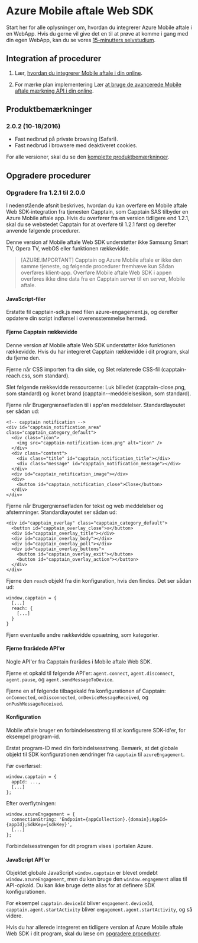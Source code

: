 <properties
    pageTitle="Azure Mobile aftale Web SDK oversigt | Microsoft Azure"
    description="De seneste opdateringer og procedurer for Web SDK til Azure Mobile aftale"
    services="mobile-engagement"
    documentationCenter="mobile"
    authors="piyushjo"
    manager="erikre"
    editor="" />

<tags
    ms.service="mobile-engagement"
    ms.workload="mobile"
    ms.tgt_pltfrm="web"
    ms.devlang="js"
    ms.topic="article"
    ms.date="10/18/2016"
    ms.author="piyushjo" />


# <a name="azure-mobile-engagement-web-sdk"></a>Azure Mobile aftale Web SDK

Start her for alle oplysninger om, hvordan du integrerer Azure Mobile aftale i en WebApp. Hvis du gerne vil give det en til at prøve at komme i gang med din egen WebApp, kan du se vores [15-minutters selvstudium](mobile-engagement-web-app-get-started.md).

## <a name="integration-procedures"></a>Integration af procedurer
1. Lær, [hvordan du integrerer Mobile aftale i din online](mobile-engagement-web-integrate-engagement.md).

2. For mærke plan implementering Lær [at bruge de avancerede Mobile aftale mærkning API i din online](mobile-engagement-web-use-engagement-api.md).

## <a name="release-notes"></a>Produktbemærkninger

### <a name="202-10182016"></a>2.0.2 (10-18/2016)

-   Fast nedbrud på private browsing (Safari).
-   Fast nedbrud i browsere med deaktiveret cookies.

For alle versioner, skal du se den [komplette produktbemærkninger](mobile-engagement-web-release-notes.md).

## <a name="upgrade-procedures"></a>Opgradere procedurer

### <a name="upgrade-from-121-to-200"></a>Opgradere fra 1.2.1 til 2.0.0

I nedenstående afsnit beskrives, hvordan du kan overføre en Mobile aftale Web SDK-integration fra tjenesten Capptain, som Capptain SAS tilbyder en Azure Mobile aftale app. Hvis du overfører fra en version tidligere end 1.2.1, skal du se webstedet Capptain for at overføre til 1.2.1 først og derefter anvende følgende procedurer.

Denne version af Mobile aftale Web SDK understøtter ikke Samsung Smart TV, Opera TV, webOS eller funktionen rækkevidde.

>[AZURE.IMPORTANT] Capptain og Azure Mobile aftale er ikke den samme tjeneste, og følgende procedurer fremhæve kun Sådan overføres klient-app. Overføre Mobile aftale Web SDK i appen overføres ikke dine data fra en Capptain server til en server, Mobile aftale.

#### <a name="javascript-files"></a>JavaScript-filer

Erstatte fil capptain-sdk.js med filen azure-engagement.js, og derefter opdatere din script indførsel i overensstemmelse hermed.

#### <a name="remove-capptain-reach"></a>Fjerne Capptain rækkevidde

Denne version af Mobile aftale Web SDK understøtter ikke funktionen rækkevidde. Hvis du har integreret Capptain rækkevidde i dit program, skal du fjerne den.

Fjerne når CSS importen fra din side, og Slet relaterede CSS-fil (capptain-reach.css, som standard).

Slet følgende rækkevidde ressourcerne: Luk billedet (capptain-close.png, som standard) og ikonet brand (capptain--meddelelsesikon, som standard).

Fjerne når Brugergrænsefladen til i app'en meddelelser. Standardlayoutet ser sådan ud:

    <!-- capptain notification -->
    <div id="capptain_notification_area" class="capptain_category_default">
      <div class="icon">
        <img src="capptain-notification-icon.png" alt="icon" />
      </div>
      <div class="content">
        <div class="title" id="capptain_notification_title"></div>
        <div class="message" id="capptain_notification_message"></div>
      </div>
      <div id="capptain_notification_image"></div>
      <div>
        <button id="capptain_notification_close">Close</button>
      </div>
    </div>

Fjerne når Brugergrænsefladen for tekst og web meddelelser og afstemninger. Standardlayoutet ser sådan ud:

    <div id="capptain_overlay" class="capptain_category_default">
      <button id="capptain_overlay_close">x</button>
      <div id="capptain_overlay_title"></div>
      <div id="capptain_overlay_body"></div>
      <div id="capptain_overlay_poll"></div>
      <div id="capptain_overlay_buttons">
        <button id="capptain_overlay_exit"></button>
        <button id="capptain_overlay_action"></button>
      </div>
    </div>

Fjerne den `reach` objekt fra din konfiguration, hvis den findes. Det ser sådan ud:

    window.capptain = {
      [...]
      reach: {
        [...]
      }
    }

Fjern eventuelle andre rækkevidde opsætning, som kategorier.

#### <a name="remove-deprecated-apis"></a>Fjerne frarådede API'er

Nogle API'er fra Capptain frarådes i Mobile aftale Web SDK.

Fjerne et opkald til følgende API'er: `agent.connect`, `agent.disconnect`, `agent.pause`, og `agent.sendMessageToDevice`.

Fjerne en af følgende tilbagekald fra konfigurationen af Capptain: `onConnected`, `onDisconnected`, `onDeviceMessageReceived`, og `onPushMessageReceived`.

#### <a name="configuration"></a>Konfiguration

Mobile aftale bruger en forbindelsesstreng til at konfigurere SDK-id'er, for eksempel program-id.

Erstat program-ID med din forbindelsesstreng. Bemærk, at det globale objekt til SDK konfigurationen ændringer fra `capptain` til `azureEngagement`.

Før overførsel:

    window.capptain = {
      appId: ...,
      [...]
    };

Efter overflytningen:

    window.azureEngagement = {
      connectionString: 'Endpoint={appCollection}.{domain};AppId={appId};SdkKey={sdkKey}',
      [...]
    };

Forbindelsesstrengen for dit program vises i portalen Azure.

#### <a name="javascript-apis"></a>JavaScript API'er

Objektet globale JavaScript `window.capptain` er blevet omdøbt `window.azureEngagement`, men du kan bruge den `window.engagement` alias til API-opkald. Du kan ikke bruge dette alias for at definere SDK konfigurationen.

For eksempel `capptain.deviceId` bliver `engagement.deviceId`, `capptain.agent.startActivity` bliver `engagement.agent.startActivity`, og så videre.

Hvis du har allerede integreret en tidligere version af Azure Mobile aftale Web SDK i dit program, skal du læse om [opgradere procedurer](mobile-engagement-web-upgrade-procedure.md).
